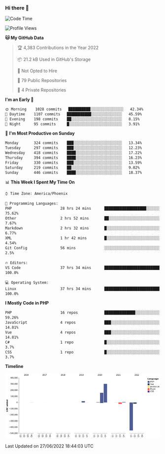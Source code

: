 ### Hi there 👋

<!--START_SECTION:waka-->
![Code Time](http://img.shields.io/badge/Code%20Time-0%20secs-blue)

![Profile Views](http://img.shields.io/badge/Profile%20Views-0-blue)

**🐱 My GitHub Data** 

> 🏆 4,383 Contributions in the Year 2022
 > 
> 📦 21.2 kB Used in GitHub's Storage 
 > 
> 🚫 Not Opted to Hire
 > 
> 📜 79 Public Repositories 
 > 
> 🔑 4 Private Repositories  
 > 
**I'm an Early 🐤** 

```text
🌞 Morning    1028 commits   ██████████░░░░░░░░░░░░░░░   42.34% 
🌆 Daytime    1107 commits   ███████████░░░░░░░░░░░░░░   45.59% 
🌃 Evening    198 commits    ██░░░░░░░░░░░░░░░░░░░░░░░   8.15% 
🌙 Night      95 commits     █░░░░░░░░░░░░░░░░░░░░░░░░   3.91%

```
📅 **I'm Most Productive on Sunday** 

```text
Monday       324 commits    ███░░░░░░░░░░░░░░░░░░░░░░   13.34% 
Tuesday      297 commits    ███░░░░░░░░░░░░░░░░░░░░░░   12.23% 
Wednesday    418 commits    ████░░░░░░░░░░░░░░░░░░░░░   17.22% 
Thursday     394 commits    ████░░░░░░░░░░░░░░░░░░░░░   16.23% 
Friday       330 commits    ███░░░░░░░░░░░░░░░░░░░░░░   13.59% 
Saturday     219 commits    ██░░░░░░░░░░░░░░░░░░░░░░░   9.02% 
Sunday       446 commits    ████░░░░░░░░░░░░░░░░░░░░░   18.37%

```


📊 **This Week I Spent My Time On** 

```text
⌚︎ Time Zone: America/Phoenix

💬 Programming Languages: 
PHP                      28 hrs 24 mins      ███████████████████░░░░░░   75.62% 
Other                    2 hrs 52 mins       ██░░░░░░░░░░░░░░░░░░░░░░░   7.67% 
Markdown                 2 hrs 32 mins       █░░░░░░░░░░░░░░░░░░░░░░░░   6.77% 
XML                      1 hr 42 mins        █░░░░░░░░░░░░░░░░░░░░░░░░   4.54% 
Git Config               56 mins             ░░░░░░░░░░░░░░░░░░░░░░░░░   2.5%

🔥 Editors: 
VS Code                  37 hrs 34 mins      █████████████████████████   100.0%

💻 Operating System: 
Linux                    37 hrs 34 mins      █████████████████████████   100.0%

```

**I Mostly Code in PHP** 

```text
PHP                      16 repos            ██████████████░░░░░░░░░░░   59.26% 
JavaScript               4 repos             ███░░░░░░░░░░░░░░░░░░░░░░   14.81% 
Vue                      4 repos             ███░░░░░░░░░░░░░░░░░░░░░░   14.81% 
C#                       1 repo              █░░░░░░░░░░░░░░░░░░░░░░░░   3.7% 
CSS                      1 repo              █░░░░░░░░░░░░░░░░░░░░░░░░   3.7%

```


**Timeline**

![Chart not found](https://raw.githubusercontent.com/mikebronner/mikebronner/master/charts/bar_graph.png) 


 Last Updated on 27/06/2022 18:44:03 UTC
<!--END_SECTION:waka-->

<!--
**mikebronner/mikebronner** is a ✨ _special_ ✨ repository because its `README.md` (this file) appears on your GitHub profile.

Here are some ideas to get you started:

- 🔭 I’m currently working on ...
- 🌱 I’m currently learning ...
- 👯 I’m looking to collaborate on ...
- 🤔 I’m looking for help with ...
- 💬 Ask me about ...
- 📫 How to reach me: ...
- 😄 Pronouns: ...
- ⚡ Fun fact: ...
-->
